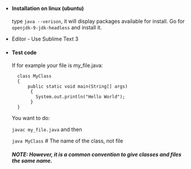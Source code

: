 * #### Installation on linux (ubuntu)
  type  ```java --verison```, it will display packages available for install.
  Go for ```openjdk-9-jdk-headless``` and install it.
* Editor - Use Sublime Text 3
  
* #### Test code
  If for example your file is my_file.java:

  ```
    class MyClass
    {
        public static void main(String[] args)
         {
           System.out.println("Hello World");
         }
    }
  ```

  You want to do:

  ```javac my_file.java```
  and then

  ```java MyClass``` # The name of the class, not file
  ##### NOTE: However, it is a common convention to give classes and files the same name.
